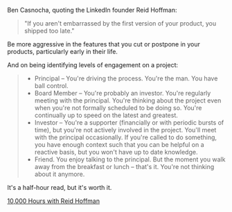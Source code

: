 <!--
.. title: 10,000 Hours with Reid Hoffman
.. slug: 10000-hours-with-reid-hoffman
.. date: 2015/03/09 19:18:00
.. tags: 
.. spellcheck_exceptions: Casnocha,LinkedIn 
.. is_orphan: False
.. link:
.. description:
-->

Ben Casnocha, quoting the LinkedIn founder Reid Hoffman:

> "If you aren't embarrassed by the first version of your product, you shipped too late."

Be more aggressive in the features that you cut or postpone in your products, particularly early in their life.

And on being identifying levels of engagement on a project:

> * Principal – You're driving the process. You're the man. You have ball control.
> * Board Member – You're probably an investor. You're regularly meeting with the principal. You're thinking about the project even when you're not formally scheduled to be doing so. You're continually up to speed on the latest and greatest.
> * Investor – You're a supporter (financially or with periodic bursts of time), but you're not actively involved in the project. You'll meet with the principal occasionally. If you're called to do something, you have enough context such that you can be helpful on a reactive basis, but you won't have up to date knowledge.
> * Friend. You enjoy talking to the principal. But the moment you walk away from the breakfast or lunch – that's it. You're not thinking about it anymore.

It's a half-hour read, but it's worth it.

[10,000 Hours with Reid Hoffman](http://casnocha.com/reid-hoffman-lessons)
